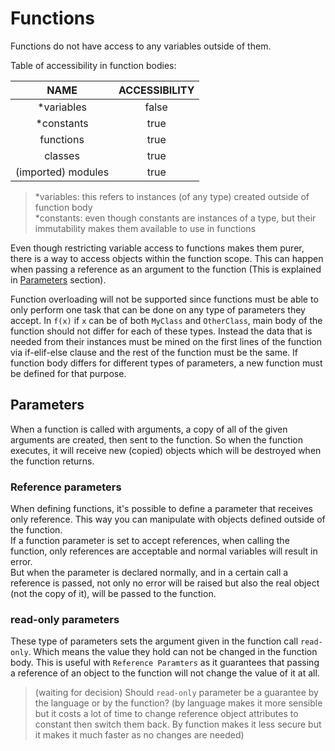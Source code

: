 # Functions

Functions do not have access to any variables outside of them.

Table of accessibility in function bodies:

| NAME               | ACCESSIBILITY |
|:------------------:|:-------------:|
| *variables         | false         |
| *constants         | true          |
| functions          | true          |
| classes            | true          |
| (imported) modules | true          |

> *variables: this refers to instances (of any type) created outside of function body\
> *constants: even though constants are instances of a type, but their immutability makes them available to use in functions

Even though restricting variable access to functions makes them purer, there is a way to access objects within the function scope. This can happen when passing a reference as an argument to the function (This is explained in [Parameters](#parameters) section).

Function overloading will not be supported since functions must be able to only perform one task that can be done on any type of parameters they accept. In `f(x)` if `x` can be of both `MyClass` and `OtherClass`, main body of the function should not differ for each of these types. Instead the data that is needed from their instances must be mined on the first lines of the function via if-elif-else clause and the rest of the function must be the same. If function body differs for different types of parameters, a new function must be defined for that purpose.


## Parameters

When a function is called with arguments, a copy of all of the given arguments are created, then sent to the function.
So when the function executes, it will receive new (copied) objects which will be destroyed when the function returns.


### Reference parameters

When defining functions, it's possible to define a parameter that receives only reference.
This way you can manipulate with objects defined outside of the function.\
If a function parameter is set to accept references, when calling the function, only references are acceptable and normal variables will result in error.\
But when the parameter is declared normally, and in a certain call a reference is passed, not only no error will be raised but also the real object (not the copy of it), will be passed to the function.


### read-only parameters

These type of parameters sets the argument given in the function call `read-only`.
Which means the value they hold can not be changed in the function body.
This is useful with `Reference Paramters` as it guarantees that passing a reference of an object to the function will not change the value of it at all.

> (waiting for decision) Should `read-only` parameter be a guarantee by the language or by the function?
(by language makes it more sensible but it costs a lot of time to change reference object attributes to constant then switch them back. By function makes it less secure but it makes it much faster as no changes are needed)
